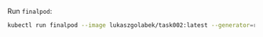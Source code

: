 
Run `finalpod`:

```sh
kubectl run finalpod --image lukaszgolabek/task002:latest --generator=run-pod/v1
```